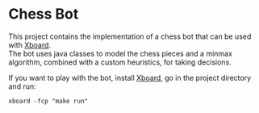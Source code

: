 # Chess Bot ##

This project contains the implementation of a chess bot that can be used with
[Xboard](https://www.gnu.org/software/xboard/).  
The bot uses java classes to model the chess pieces and a minmax algorithm,
combined with a custom heuristics, for taking decisions.  

If you want to play with the bot, install [Xboard](https://www.gnu.org/software/xboard/), go in the project directory and run:
```
xboard -fcp "make run"
```
